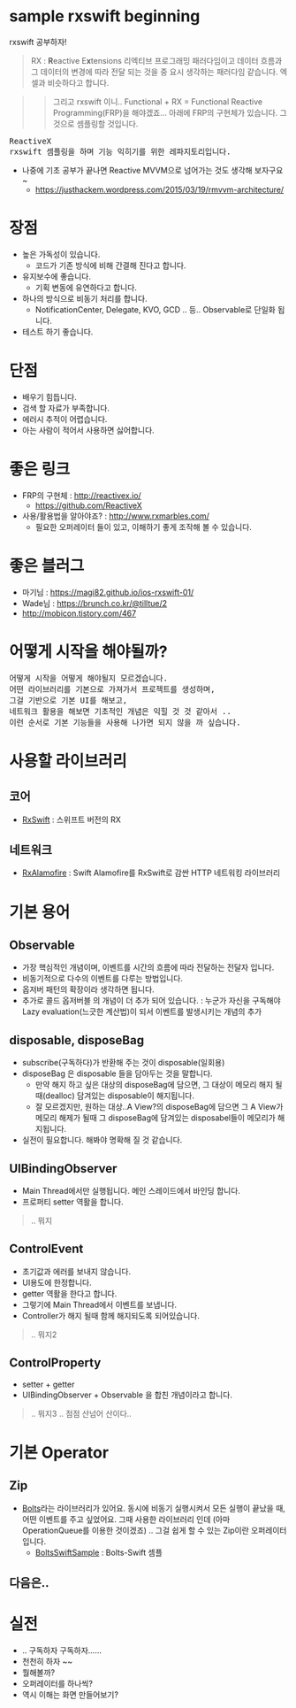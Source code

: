 # sample rxswift beginning

rxswift 공부하자!
> RX : **R**eactive E**x**tensions
리엑티브 프로그래밍 패러다임이고 데이터 흐름과 그 데이터의 변경에 따라 전달 되는 것을 중
요시 생각하는 패러다임 같습니다. 엑셀과 비슷하다고 합니다. 

>> 그리고 rxswift 이니.. 
Functional + RX = Functional Reactive Programming(FRP)을 해야겠죠...
>> 아래에 FRP의 구현체가 있습니다. 그것으로 셈플링할 것입니다.

<pre>
ReactiveX
rxswift 셈플링을 하며 기능 익히기를 위한 레파지토리입니다. 
</pre>
- 나중에 기초 공부가 끝나면 Reactive MVVM으로 넘어가는 것도 생각해 보자구요~ 
    - https://justhackem.wordpress.com/2015/03/19/rmvvm-architecture/

# 장점
- 높은 가독성이 있습니다.
  - 코드가 기존 방식에 비해 간결해 진다고 합니다.
- 유지보수에 좋습니다.
  - 기획 변동에 유연하다고 합니다.
- 하나의 방식으로 비동기 처리를 합니다.
  - NotificationCenter, Delegate, KVO, GCD .. 등.. Observable로 단일화 됩니다.
- 테스트 하기 좋습니다.

# 단점
- 배우기 힘듭니다.
- 검색 할 자료가 부족합니다.
- 에러시 추적이 어렵습니다.
- 아는 사람이 적어서 사용하면 싫어합니다.

# 좋은 링크
- FRP의 구현체 : http://reactivex.io/
    - https://github.com/ReactiveX
- 사용/활용법을 알아야죠? : http://www.rxmarbles.com/
    - 필요한 오퍼레이터 들이 있고, 이해하기 좋게 조작해 볼 수 있습니다. 

# 좋은 블러그
- 마기님 : https://magi82.github.io/ios-rxswift-01/
- Wade님 : https://brunch.co.kr/@tilltue/2
- http://mobicon.tistory.com/467

# 어떻게 시작을 해야될까?
<pre>
어떻게 시작을 어떻게 해야될지 모르겠습니다. 
어떤 라이브러리를 기본으로 가져가서 프로젝트를 생성하며, 
그걸 기반으로 기본 UI를 해보고, 
네트워크 활용을 해보면 기초적인 개념은 익힐 것 것 같아서 .. 
이런 순서로 기본 기능들을 사용해 나가면 되지 않을 까 싶습니다. 
</pre>

# 사용할 라이브러리
## 코어
- [RxSwift](https://github.com/ReactiveX/RxSwift) : 스위프트 버전의 RX

## 네트워크
- [RxAlamofire](https://github.com/RxSwiftCommunity/RxAlamofire) : Swift Alamofire를 RxSwift로 감싼 HTTP 네트워킹 라이브러리


# 기본 용어
## Observable
- 가장 핵심적인 개념이며, 이벤트를 시간의 흐름에 따라 전달하는 전달자 입니다.
- 비동기적으로 다수의 이벤트를 다루는 방법입니다.
- 옵저버 패턴의 확장이라 생각하면 됩니다.
- 추가로 콜드 옵저버블 의 개념이 더 추가 되어 있습니다. : 누군가 자신을 구독해야 Lazy evaluation(느긋한 계산법)이 되서 이벤트를 발생시키는 개념의 추가

## disposable, disposeBag
- subscribe(구독하다)가 반환해 주는 것이 disposable(일회용)
- disposeBag 은 disposable 들을 담아두는 것을 말합니다.
  - 만약 해지 하고 싶은 대상의 disposeBag에 담으면, 그 대상이 메모리 해지 될때(dealloc) 담겨있는 disposable이 해지됩니다.
  - 잘 모르겠지만, 원하는 대상..A View?의 disposeBag에 담으면 그 A View가 메모리 해제가 될때 그 disposeBag에 담겨있는 disposabel들이 메모리가 해지됩니다.
- 실전이 필요합니다. 해봐야 명확해 질 것 같습니다.

## UIBindingObserver
- Main Thread에서만 실행됩니다. 메인 스레이드에서 바인딩 합니다.
- 프로퍼티 setter 역활을 합니다.
> .. 뭐지

## ControlEvent
- 초기값과 에러를 보내지 않습니다.
- UI용도에 한정합니다.
- getter 역활을 한다고 합니다.
- 그렇기에 Main Thread에서 이벤트를 보냅니다.
- Controller가 해지 될때 함께 해지되도록 되어있습니다.
> .. 뭐지2

## ControlProperty
- setter + getter
- UIBindingObserver + Observable 을 합친 개념이라고 합니다.
> .. 뭐지3 .. 점점 산넘어 산이다..

# 기본 Operator
## Zip
- [Bolts](https://github.com/BoltsFramework/Bolts-Swift)라는 라이브러리가 있어요. 동시에 비동기 실행시켜서 모든 실행이 끝났을 때, 어떤 이벤트를 주고 싶었어요. 그때 사용한 라이브러리 인데 (아마 OperationQueue를 이용한 것이겠죠) .. 그걸 쉽게 할 수 있는 Zip이란 오퍼레이터 입니다.
    - [BoltsSwiftSample](https://github.com/ClintJang/JWSBoltsSwiftSample) : Bolts-Swift 셈플

## 다음은..

# 실전
- .. 구독하자 구독하자...... 
- 천천히 하자 ~~
- 뭘해볼까?
- 오퍼레이터를 하나씩?
- 역시 이해는 화면 만들어보기? 
